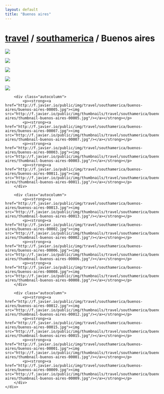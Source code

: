 ```yaml
---
layout: default
title: "Buenos aires"
---
```


<h1 class="page" style="padding-left:0%;"><a href="/travel.html">travel</a> / <a href="/travel/southamerica.html">southamerica</a> / Buenos aires</h1>
<div class="page">
    <div class="autowide">
        <div class="autocolumn">
            <p><strong><a href="http://f.javier.io/public/img/travel/southamerica/buenos-aires/buenos-aires-00014.jpg"><img src="http://f.javier.io/public/img/thumbnails/travel/southamerica/buenos-aires/thumbnail-buenos-aires-00014.jpg"/></a></strong></p>
            <p><strong><a href="http://f.javier.io/public/img/travel/southamerica/buenos-aires/buenos-aires-00016.jpg"><img src="http://f.javier.io/public/img/thumbnails/travel/southamerica/buenos-aires/thumbnail-buenos-aires-00016.jpg"/></a></strong></p>
            <p><strong><a href="http://f.javier.io/public/img/travel/southamerica/buenos-aires/buenos-aires-00004.jpg"><img src="http://f.javier.io/public/img/thumbnails/travel/southamerica/buenos-aires/thumbnail-buenos-aires-00004.jpg"/></a></strong></p>
            <p><strong><a href="http://f.javier.io/public/img/travel/southamerica/buenos-aires/buenos-aires-00010.jpg"><img src="http://f.javier.io/public/img/thumbnails/travel/southamerica/buenos-aires/thumbnail-buenos-aires-00010.jpg"/></a></strong></p>
            <p><strong><a href="http://f.javier.io/public/img/travel/southamerica/buenos-aires/buenos-aires-00017.jpg"><img src="http://f.javier.io/public/img/thumbnails/travel/southamerica/buenos-aires/thumbnail-buenos-aires-00017.jpg"/></a></strong></p>
        </div>

        <div class="autocolumn">
            <p><strong><a href="http://f.javier.io/public/img/travel/southamerica/buenos-aires/buenos-aires-00005.jpg"><img src="http://f.javier.io/public/img/thumbnails/travel/southamerica/buenos-aires/thumbnail-buenos-aires-00005.jpg"/></a></strong></p>
            <p><strong><a href="http://f.javier.io/public/img/travel/southamerica/buenos-aires/buenos-aires-00007.jpg"><img src="http://f.javier.io/public/img/thumbnails/travel/southamerica/buenos-aires/thumbnail-buenos-aires-00007.jpg"/></a></strong></p>
            <p><strong><a href="http://f.javier.io/public/img/travel/southamerica/buenos-aires/buenos-aires-00003.jpg"><img src="http://f.javier.io/public/img/thumbnails/travel/southamerica/buenos-aires/thumbnail-buenos-aires-00003.jpg"/></a></strong></p>
            <p><strong><a href="http://f.javier.io/public/img/travel/southamerica/buenos-aires/buenos-aires-00011.jpg"><img src="http://f.javier.io/public/img/thumbnails/travel/southamerica/buenos-aires/thumbnail-buenos-aires-00011.jpg"/></a></strong></p>
        </div>

        <div class="autocolumn">
            <p><strong><a href="http://f.javier.io/public/img/travel/southamerica/buenos-aires/buenos-aires-00013.jpg"><img src="http://f.javier.io/public/img/thumbnails/travel/southamerica/buenos-aires/thumbnail-buenos-aires-00013.jpg"/></a></strong></p>
            <p><strong><a href="http://f.javier.io/public/img/travel/southamerica/buenos-aires/buenos-aires-00002.jpg"><img src="http://f.javier.io/public/img/thumbnails/travel/southamerica/buenos-aires/thumbnail-buenos-aires-00002.jpg"/></a></strong></p>
            <p><strong><a href="http://f.javier.io/public/img/travel/southamerica/buenos-aires/buenos-aires-00006.jpg"><img src="http://f.javier.io/public/img/thumbnails/travel/southamerica/buenos-aires/thumbnail-buenos-aires-00006.jpg"/></a></strong></p>
            <p><strong><a href="http://f.javier.io/public/img/travel/southamerica/buenos-aires/buenos-aires-00008.jpg"><img src="http://f.javier.io/public/img/thumbnails/travel/southamerica/buenos-aires/thumbnail-buenos-aires-00008.jpg"/></a></strong></p>
        </div>

        <div class="autocolumn">
            <p><strong><a href="http://f.javier.io/public/img/travel/southamerica/buenos-aires/buenos-aires-00012.jpg"><img src="http://f.javier.io/public/img/thumbnails/travel/southamerica/buenos-aires/thumbnail-buenos-aires-00012.jpg"/></a></strong></p>
            <p><strong><a href="http://f.javier.io/public/img/travel/southamerica/buenos-aires/buenos-aires-00015.jpg"><img src="http://f.javier.io/public/img/thumbnails/travel/southamerica/buenos-aires/thumbnail-buenos-aires-00015.jpg"/></a></strong></p>
            <p><strong><a href="http://f.javier.io/public/img/travel/southamerica/buenos-aires/buenos-aires-00001.jpg"><img src="http://f.javier.io/public/img/thumbnails/travel/southamerica/buenos-aires/thumbnail-buenos-aires-00001.jpg"/></a></strong></p>
            <p><strong><a href="http://f.javier.io/public/img/travel/southamerica/buenos-aires/buenos-aires-00009.jpg"><img src="http://f.javier.io/public/img/thumbnails/travel/southamerica/buenos-aires/thumbnail-buenos-aires-00009.jpg"/></a></strong></p>
        </div>
    </div>
</div>
